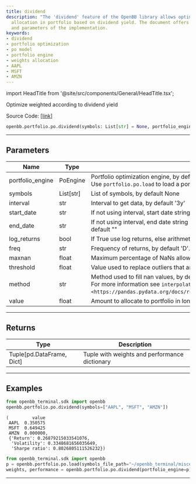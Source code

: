 ```yaml
---
title: dividend
description: "The 'dividend' feature of the OpenBB library allows optimized weight"
  allocation in portfolio based on dividend yield. The document offers detailed examples
  and parameters of the implementation.
keywords:
- dividend
- portfolio optimization
- po model
- portfolio engine
- weights allocation
- AAPL
- MSFT
- AMZN
---
```


import HeadTitle from '@site/src/components/General/HeadTitle.tsx';

<HeadTitle title="portfolio.po.dividend - Reference | OpenBB SDK Docs" />

Optimize weighted according to dividend yield

Source Code: [[link](https://github.com/OpenBB-finance/OpenBBTerminal/tree/main/openbb_terminal/portfolio/portfolio_optimization/po_model.py#L2207)]

```python
openbb.portfolio.po.dividend(symbols: List[str] = None, portfolio_engine: portfolio_optimization.po_engine.PoEngine = None, kwargs: Any)
```

---

## Parameters

| Name | Type | Description | Default | Optional |
| ---- | ---- | ----------- | ------- | -------- |
| portfolio_engine | PoEngine | Portfolio optimization engine, by default None<br/>Use `portfolio.po.load` to load a portfolio engine | None | True |
| symbols | List[str] | List of symbols, by default None | None | True |
| interval | str | Interval to get data, by default '3y' | None | True |
| start_date | str | If not using interval, start date string (YYYY-MM-DD), by default "" | None | True |
| end_date | str | If not using interval, end date string (YYYY-MM-DD). If empty use last weekday, by default "" | None | True |
| log_returns | bool | If True use log returns, else arithmetic returns, by default False | None | True |
| freq | str | Frequency of returns, by default 'D'. Options: 'D' for daily, 'W' for weekly, 'M' for monthly | None | True |
| maxnan | float | Maximum percentage of NaNs allowed in the data, by default 0.05 | None | True |
| threshold | float | Value used to replace outliers that are higher than threshold, by default 0.0 | None | True |
| method | str | Method used to fill nan values, by default 'time'<br/>For more information see `interpolate <https://pandas.pydata.org/docs/reference/api/pandas.DataFrame.interpolate.html>`__. | None | True |
| value | float | Amount to allocate to portfolio in long positions, by default 1.0 | None | True |


---

## Returns

| Type | Description |
| ---- | ----------- |
| Tuple[pd.DataFrame, Dict] | Tuple with weights and performance dictionary |
---

## Examples

```python
from openbb_terminal.sdk import openbb
openbb.portfolio.po.dividend(symbols=["AAPL", "MSFT", "AMZN"])
```

```
(         value
 AAPL  0.350575
 MSFT  0.649425
 AMZN  0.000000,
 {'Return': 0.26879215033541076,
  'Volatility': 0.3348681656035649,
  'Sharpe ratio': 0.8026805111526232})
```
```python
from openbb_terminal.sdk import openbb
p = openbb.portfolio.po.load(symbols_file_path="~/openbb_terminal/miscellaneous/portfolio_examples/allocation/60_40_Portfolio.xlsx")
weights, performance = openbb.portfolio.po.dividend(portfolio_engine=p)
```

---
